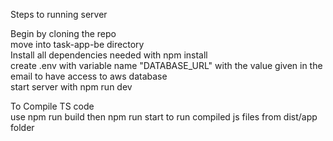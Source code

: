 Steps to running server

Begin by cloning the repo\
move into task-app-be directory\
Install all dependencies needed with npm install\
create .env with variable name "DATABASE_URL" with the value given in the email to have access to aws database\
start server with npm run dev

To Compile TS code\
use npm run build then npm run start to run compiled js files from dist/app folder

